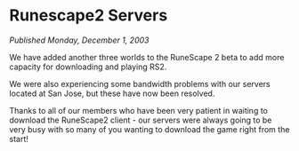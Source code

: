 # Runescape2 Servers
*Published Monday, December 1, 2003*

We have added another three worlds to the RuneScape 2 beta to add more capacity for downloading and playing RS2.

We were also experiencing some bandwidth problems with our servers located at San Jose, but these have now been resolved.

Thanks to all of our members who have been very patient in waiting to download the RuneScape2 client - our servers were always going to be very busy with so many of you wanting to download the game right from the start!
